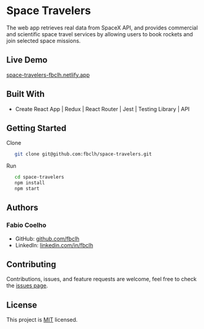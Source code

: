# Space Travelers

The web app retrieves real data from SpaceX API, and provides commercial and scientific space travel services by allowing users to book rockets and join selected space missions.

## Live Demo

[space-travelers-fbclh.netlify.app](https://space-travelers-fbclh.netlify.app/)

## Built With

- Create React App | Redux | React Router | Jest | Testing Library | API

## Getting Started

Clone

```sh
   git clone git@github.com:fbclh/space-travelers.git
```

Run

```sh
   cd space-travelers
   npm install
   npm start
```

## Authors

### Fabio Coelho

- GitHub: [github.com/fbclh](https://github.com/fbclh)
- LinkedIn: [linkedin.com/in/fbclh](https://www.linkedin.com/in/fbclh)

## Contributing

Contributions, issues, and feature requests are welcome, feel free to check the [issues page](../../issues/).

## License

This project is [MIT](LICENSE) licensed.
